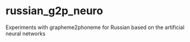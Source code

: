 # russian_g2p_neuro
Experiments with grapheme2phoneme for Russian based on the artificial neural networks
